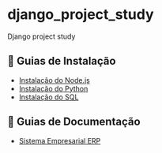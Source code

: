 # django_project_study
Django project study

## 📑 Guias de Instalação
- [Instalação do Node.js](./INSTALL_NODE.md)
- [Instalação do Python](./INSTALL_PYTHON.md)
- [Instalação do SQL](./INSTALL_SQL.md)

## 📑 Guias de Documentação
- [Sistema Empresarial ERP](./doc/sistema_empresarial.txt)
